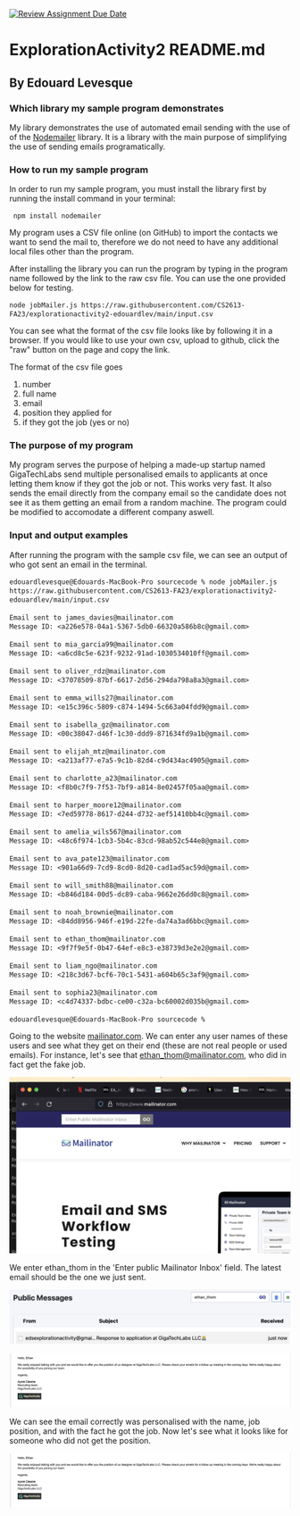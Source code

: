 [![Review Assignment Due Date](https://classroom.github.com/assets/deadline-readme-button-24ddc0f5d75046c5622901739e7c5dd533143b0c8e959d652212380cedb1ea36.svg)](https://classroom.github.com/a/kCrKdl4V)
# ExplorationActivity2 README.md
## By Edouard Levesque
### Which library my sample program demonstrates
My library demonstrates the use of automated email sending with the use of of the [Nodemailer](https://nodemailer.com/) library. It is a library with the main purpose of simplifying the use of sending emails programatically.

### How to run my sample program

In order to run my sample program, you must install the library first by running the install command in your terminal: 
```console
 npm install nodemailer
```

My program uses a CSV file online (on GitHub) to import the contacts we want to send the mail to, therefore we do not need to have any additional local files other than the program.

After installing the library you can run the program by typing in the program name followed by the link to the raw csv file. You can use the one provided below for testing. 

```console
node jobMailer.js https://raw.githubusercontent.com/CS2613-FA23/explorationactivity2-edouardlev/main/input.csv
```
You can see what the format of the csv file looks like by following it in a browser. If you would like to use your own csv, upload to github, click the "raw" button on the page and copy the link.

The format of the csv file goes 
1. number 
2. full name 
3. email 
4. position they applied for 
5. if they got the job (yes or no)


### The purpose of my program

My program serves the purpose of helping a made-up startup named GigaTechLabs send multiple personalised emails to applicants at once letting them know if they got the job or not. This works very fast. It also sends the email directly from the company email so the candidate does not see it as them getting an email from a random machine. The program could be modified to accomodate a different company aswell. 

### Input and output examples

After running the program with the sample csv file, we can see an output of who got sent an email in the terminal.

```console
edouardlevesque@Edouards-MacBook-Pro sourcecode % node jobMailer.js https://raw.githubusercontent.com/CS2613-FA23/explorationactivity2-edouardlev/main/input.csv 

Email sent to james_davies@mailinator.com
Message ID: <a226e578-04a1-5367-5db0-66320a586b8c@gmail.com>

Email sent to mia_garcia99@mailinator.com
Message ID: <a6cd8c5e-623f-9232-91ad-1030534010ff@gmail.com>

Email sent to oliver_rdz@mailinator.com
Message ID: <37078509-87bf-6617-2d56-294da798a8a3@gmail.com>

Email sent to emma_wills27@mailinator.com
Message ID: <e15c396c-5809-c874-1494-5c663a04fdd9@gmail.com>

Email sent to isabella_gz@mailinator.com
Message ID: <00c38047-d46f-1c30-ddd9-871634fd9a1b@gmail.com>

Email sent to elijah_mtz@mailinator.com
Message ID: <a213af77-e7a5-9c1b-82d4-c9d434ac4905@gmail.com>

Email sent to charlotte_a23@mailinator.com
Message ID: <f8b0c7f9-7f53-7bf9-a814-8e02457f05aa@gmail.com>

Email sent to harper_moore12@mailinator.com
Message ID: <7ed59778-8617-d244-d732-aef51410bb4c@gmail.com>

Email sent to amelia_wils567@mailinator.com
Message ID: <48c6f974-1cb3-5b4c-83cd-98ab52c544e8@gmail.com>

Email sent to ava_pate123@mailinator.com
Message ID: <901a66d9-7cd9-8cd0-8d20-cad1ad5ac59d@gmail.com>

Email sent to will_smith88@mailinator.com
Message ID: <b846d184-00d5-dc89-caba-9662e26dd0c8@gmail.com>

Email sent to noah_brownie@mailinator.com
Message ID: <84dd8956-946f-e19d-22fe-da74a3ad6bbc@gmail.com>

Email sent to ethan_thom@mailinator.com
Message ID: <9f7f9e5f-0b47-64ef-e8c3-e38739d3e2e2@gmail.com>

Email sent to liam_ngo@mailinator.com
Message ID: <218c3d67-bcf6-70c1-5431-a604b65c3af9@gmail.com>

Email sent to sophia23@mailinator.com
Message ID: <c4d74337-bdbc-ce00-c32a-bc60002d035b@gmail.com>

edouardlevesque@Edouards-MacBook-Pro sourcecode % 
```

Going to the website [mailinator.com]('https://www.mailinator.com/'). We can enter any user names of these users and see what they get on their end (these are not real people or used emails). For instance, let's see that ethan_thom@mailinator.com, who did in fact get the fake job.

![inp1](https://github.com/CS2613-FA23/explorationactivity2-edouardlev/blob/main/enter-email.jpg?raw=true)

We enter ethan_thom in the 'Enter public Mailinator Inbox' field.
The latest email should be the one we just sent.

![inp2](https://github.com/CS2613-FA23/explorationactivity2-edouardlev/blob/main/inbox-preview.jpg?raw=true)

![inp3](https://github.com/CS2613-FA23/explorationactivity2-edouardlev/blob/main/email-preview.jpg?raw=true)

We can see the email correctly was personalised with the name, job position, and with the fact he got the job. Now let's see what it looks like for someone who did not get the position.

![inp4](https://github.com/CS2613-FA23/explorationactivity2-edouardlev/blob/main/email-preview.jpg?raw=true)



